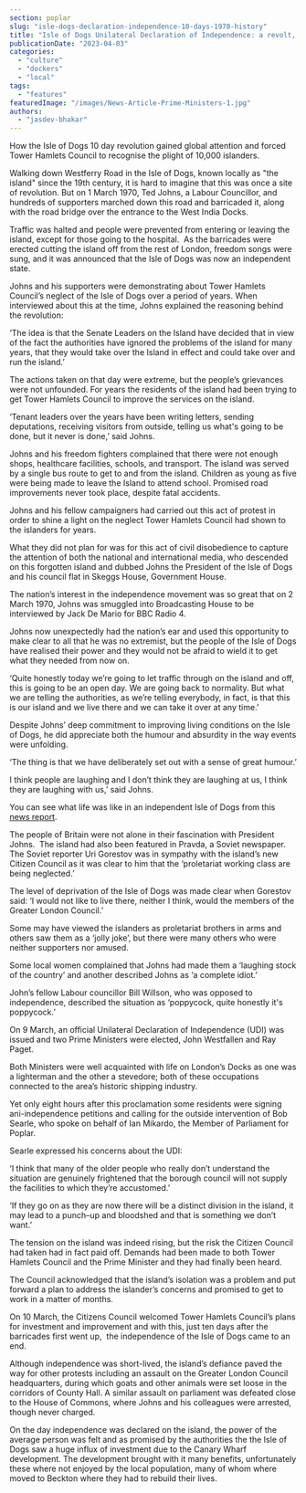 ```yaml
---
section: poplar
slug: "isle-dogs-declaration-independence-10-days-1970-history"
title: "Isle of Dogs Unilateral Declaration of Independence: a revolt, a joke, or a tactical stroke of genius"
publicationDate: "2023-04-03"
categories: 
  - "culture"
  - "dockers"
  - "local"
tags: 
  - "features"
featuredImage: "/images/News-Article-Prime-Ministers-1.jpg"
authors: 
  - "jasdev-bhakar"
---
```


How the Isle of Dogs 10 day revolution gained global attention and forced Tower Hamlets Council to recognise the plight of 10,000 islanders.

Walking down Westferry Road in the Isle of Dogs, known locally as "the island" since the 19th century, it is hard to imagine that this was once a site of revolution. But on 1 March 1970, Ted Johns, a Labour Councillor, and hundreds of supporters marched down this road and barricaded it, along with the road bridge over the entrance to the West India Docks.

Traffic was halted and people were prevented from entering or leaving the island, except for those going to the hospital.  As the barricades were erected cutting the island off from the rest of London, freedom songs were sung, and it was announced that the Isle of Dogs was now an independent state.

Johns and his supporters were demonstrating about Tower Hamlets Council’s neglect of the Isle of Dogs over a period of years. When interviewed about this at the time, Johns explained the reasoning behind the revolution: 

‘The idea is that the Senate Leaders on the Island have decided that in view of the fact the authorities have ignored the problems of the island for many years, that they would take over the Island in effect and could take over and run the island.’

The actions taken on that day were extreme, but the people’s grievances were not unfounded. For years the residents of the island had been trying to get Tower Hamlets Council to improve the services on the island.

‘Tenant leaders over the years have been writing letters, sending deputations, receiving visitors from outside, telling us what's going to be done, but it never is done,’ said Johns.

Johns and his freedom fighters complained that there were not enough shops, healthcare facilities, schools, and transport. The island was served by a single bus route to get to and from the island. Children as young as five were being made to leave the Island to attend school. Promised road improvements never took place, despite fatal accidents.

Johns and his fellow campaigners had carried out this act of protest in order to shine a light on the neglect Tower Hamlets Council had shown to the islanders for years.

What they did not plan for was for this act of civil disobedience to capture the attention of both the national and international media, who descended on this forgotten island and dubbed Johns the President of the Isle of Dogs and his council flat in Skeggs House, Government House.

The nation’s interest in the independence movement was so great that on 2 March 1970, Johns was smuggled into Broadcasting House to be interviewed by Jack De Mario for BBC Radio 4.

Johns now unexpectedly had the nation’s ear and used this opportunity to make clear to all that he was no extremist, but the people of the Isle of Dogs have realised their power and they would not be afraid to wield it to get what they needed from now on. 

‘Quite honestly today we’re going to let traffic through on the island and off, this is going to be an open day. We are going back to normality. But what we are telling the authorities, as we’re telling everybody, in fact, is that this is our island and we live there and we can take it over at any time.’

Despite Johns’ deep commitment to improving living conditions on the Isle of Dogs, he did appreciate both the humour and absurdity in the way events were unfolding. 

‘The thing is that we have deliberately set out with a sense of great humour.’

I think people are laughing and I don’t think they are laughing at us, I think they are laughing with us,’ said Johns.

You can see what life was like in an independent Isle of Dogs from this [news report](https://www.youtube.com/watch?v=Q-8fUd0m5Eo). 

The people of Britain were not alone in their fascination with President Johns.  The island had also been featured in Pravda, a Soviet newspaper. The Soviet reporter Uri Gorestov was in sympathy with the island’s new Citizen Council as it was clear to him that the ‘proletariat working class are being neglected.’

The level of deprivation of the Isle of Dogs was made clear when Gorestov said: ‘I would not like to live there, neither I think, would the members of the Greater London Council.’

Some may have viewed the islanders as proletariat brothers in arms and others saw them as a ‘jolly joke’, but there were many others who were neither supporters nor amused.

Some local women complained that Johns had made them a ‘laughing stock of the country’ and another described Johns as ‘a complete idiot.’

John’s fellow Labour councillor Bill Willson, who was opposed to independence, described the situation as ‘poppycock, quite honestly it's poppycock.’

On 9 March, an official Unilateral Declaration of Independence (UDI) was issued and two Prime Ministers were elected, John Westfallen and Ray Paget. 

Both Ministers were well acquainted with life on London’s Docks as one was a lighterman and the other a stevedore; both of these occupations connected to the area’s historic shipping industry. 

Yet only eight hours after this proclamation some residents were signing ani-independence petitions and calling for the outside intervention of Bob Searle, who spoke on behalf of Ian Mikardo, the Member of Parliament for Poplar.

Searle expressed his concerns about the UDI:

‘I think that many of the older people who really don’t understand the situation are genuinely frightened that the borough council will not supply the facilities to which they’re accustomed.’

‘If they go on as they are now there will be a distinct division in the island, it may lead to a punch–up and bloodshed and that is something we don’t want.’

The tension on the island was indeed rising, but the risk the Citizen Council had taken had in fact paid off. Demands had been made to both Tower Hamlets Council and the Prime Minister and they had finally been heard.

The Council acknowledged that the island’s isolation was a problem and put forward a plan to address the islander’s concerns and promised to get to work in a matter of months.

On 10 March, the Citizens Council welcomed Tower Hamlets Council’s plans for investment and improvement and with this, just ten days after the barricades first went up,  the independence of the Isle of Dogs came to an end.

Although independence was short-lived, the island’s defiance paved the way for other protests including an assault on the Greater London Council headquarters, during which goats and other animals were set loose in the corridors of County Hall. A similar assault on parliament was defeated close to the House of Commons, where Johns and his colleagues were arrested, though never charged.

On the day independence was declared on the island, the power of the average person was felt and as promised by the authorities the the Isle of Dogs saw a huge influx of investment due to the Canary Wharf development. The development brought with it many benefits, unfortunately these where not enjoyed by the local population, many of whom where moved to Beckton where they had to rebuild their lives.

